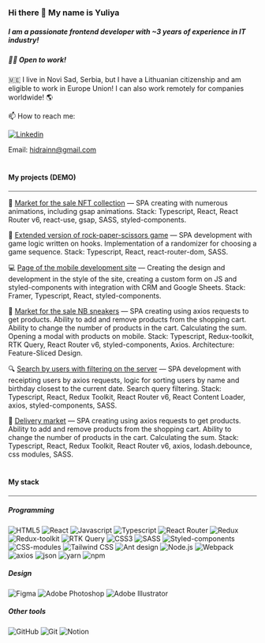 ### Hi there 👋 My name is Yuliya

##### I am a passionate frontend developer with ~3 years of experience in IT industry!

##### 👨‍💻 Open to work!

🇲🇪 I live in Novi Sad, Serbia, but I have a Lithuanian citizenship and am eligible to work in Europe Union! I can also work remotely for companies worldwide! 🌎

📫 How to reach me:

[![Linkedin](https://img.shields.io/badge/-Linkedin-2683C9?style=for-the-badge&logo=Linkedin&logoColor=ffffff)](https://www.linkedin.com/in/yuliya-kurilchik-hidrain/)

Email: hidrainn@gmail.com

#

#### My projects (DEMO)

<p style="border:0.5px solid darkgrey">

🌅 <a href="https://hidrain.github.io/nft-site/">Market for the sale NFT collection</a> — SPA creating with numerous animations, including gsap animations.
Stack: Typescript, React, React Router v6, react-use, gsap, SASS, styled-components.

🎲 <a href="https://hidrain.github.io/game-rock-paper-scissors/">Extended version of rock-paper-scissors game</a> — SPA development with game logic written on hooks. Implementation of a randomizer for choosing a game sequence.
Stack: Typescript, React, react-router-dom, SASS.

💻 <a href="https://beta.ru/">Page of the mobile development site</a> — Creating the design and development in the style of the site, creating a custom form on JS and styled-components with integration with CRM and Google Sheets.
Stack: Framer, Typescript, React, styled-components.

👟 <a href="https://spshop-one.vercel.app/">Market for the sale NB sneakers</a> — SPA creating using axios requests to get products. Ability to add and remove products from the shopping cart. Ability to change the number of products in the cart. Calculating the sum. Opening a modal with products on mobile.
Stack: Typescript, Redux-toolkit, RTK Query, React Router v6, styled-components, Axios.
Architecture: Feature-Sliced Design.

🔍 <a href="https://hidrain.github.io/frontend-trainee-app/">Search by users with filtering on the server</a> — SPA development with receipting users by axios requests, logic for sorting users by name and birthday closest to the current date. Search query filtering.
Stack: Typescript, React, Redux Toolkit, React Router v6, React Content Loader, axios, styled-components, SASS.

🍕 <a href="https://hidrain.github.io/delivery-app/">Delivery market</a> — SPA creating using axios requests to get products. Ability to add and remove products from the shopping cart. Ability to change the number of products in the cart. Calculating the sum.
Stack: Typescript, React, Redux Toolkit, React Router v6, axios, lodash.debounce, css modules, SASS.

#

#### My stack

<p style="border:0.5px solid darkgrey">

##### Programming

![HTML5](https://img.shields.io/badge/-HTML5-ff531a?style=for-the-badge&logo=html5&logoColor=ffffff) ![React](https://img.shields.io/badge/-React-343232?style=for-the-badge&logo=react) ![Javascript](https://img.shields.io/badge/-Javascript-0A6C1A?style=for-the-badge&logo=javascript) ![Typescript](https://img.shields.io/badge/-Typescript-2683C9?style=for-the-badge&logo=Typescript&logoColor=ffffff) ![React Router](https://img.shields.io/badge/-React_Router-DAD8DD?style=for-the-badge&logo=react-router) ![Redux](https://img.shields.io/badge/-Redux-765AB4?style=for-the-badge&logo=Redux) ![Redux-toolkit](https://img.shields.io/badge/-Redux_toolkit-9E89CC?style=for-the-badge&logo=redux-toolkit) ![RTK Query](https://img.shields.io/badge/-RTK_Query-6D3ED5?style=for-the-badge&logo=RTK-Query) ![CSS3](https://img.shields.io/badge/-CSS3-4BB189?style=for-the-badge&logo=CSS3) ![SASS](https://img.shields.io/badge/-SASS-DD84D9?style=for-the-badge&logo=SASS&logoColor=ffffff) ![Styled-components](https://img.shields.io/badge/-Styled_components-343434?style=for-the-badge&logo=Styled-components) ![CSS-modules](https://img.shields.io/badge/-CSS_modules-000000?style=for-the-badge&logo=CSS-modules) ![Tailwind CSS](https://img.shields.io/badge/-Tailwind_CSS-45CEB5?style=for-the-badge&logo=Tailwind-CSS&logoColor=ffffff) ![Ant design](https://img.shields.io/badge/-Ant_design-EE3729?style=for-the-badge&logo=ant-design) ![Node.js](https://img.shields.io/badge/-Node.js-44D138?style=for-the-badge&logo=Node.js) ![Webpack](https://img.shields.io/badge/-Webpack-7CC7DB?style=for-the-badge&logo=Webpack&logoColor=ffffff) ![axios](https://img.shields.io/badge/-axios-1568AB?style=for-the-badge&logo=axios) ![json](https://img.shields.io/badge/-json-949CA2?style=for-the-badge&logo=json) ![yarn](https://img.shields.io/badge/-yarn-2C7599?style=for-the-badge&logo=yarn&logoColor=ffffff) ![npm](https://img.shields.io/badge/-npm-B2141F?style=for-the-badge&logo=npm&logoColor=ffffff)

##### Design

![Figma](https://img.shields.io/badge/-Figma-C748ED?style=for-the-badge&logo=Figma&logoColor=ffffff) ![Adobe Photoshop](https://img.shields.io/badge/-Adobe_Photoshop-1A80C1?style=for-the-badge&logo=Adobe-Photoshop&logoColor=ffffff) ![Adobe Illustrator](https://img.shields.io/badge/-Adobe_Illustrator-F38409?style=for-the-badge&logo=Adobe-Illustrator&logoColor=ffffff)

##### Other tools

![GitHub](https://img.shields.io/badge/-GitHub-000000?style=for-the-badge&logo=GitHub&logoColor=ffffff) ![Git](https://img.shields.io/badge/-Git-EE4209?style=for-the-badge&logo=Git&logoColor=ffffff) ![Notion](https://img.shields.io/badge/-Notion-000000?style=for-the-badge&logo=Notion&logoColor=ffffff)

<!--
**hidrain/hidrain** is a ✨ _special_ ✨ repository because its `README.md` (this file) appears on your GitHub profile.

Here are some ideas to get you started:

- 🔭 I’m currently working on ...
- 🌱 I’m currently learning ...
- 👯 I’m looking to collaborate on ...
- 🤔 I’m looking for help with ...
- 💬 Ask me about ...
- 📫 How to reach me: ...
- 😄 Pronouns: ...
- ⚡ Fun fact: ...
-->
